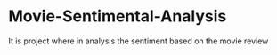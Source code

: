 # Movie-Sentimental-Analysis
It is project where in analysis the sentiment based on the movie review
